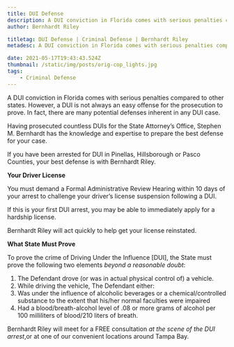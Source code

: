 ```yaml
---
title: DUI Defense
description: A DUI conviction in Florida comes with serious penalties compared to other states.
author: Bernhardt Riley

titletag: DUI Defense | Criminal Defense | Bernhardt Riley
metadesc: A DUI conviction in Florida comes with serious penalties compared to other states.

date: 2021-05-17T19:43:43.524Z
thumbnail: /static/img/posts/orig-cop_lights.jpg
tags:
    - Criminal Defense
---
```


A DUI conviction in Florida comes with serious penalties compared to other states. However, a DUI is not always an easy offense for the prosecution to prove. In fact, there are many potential defenses
inherent in any DUI case.

Having prosecuted countless DUIs for the State Attorney’s Office, Stephen M. Bernhardt has the knowledge and expertise to prepare the best defense for your case.

If you have been arrested for DUI in Pinellas, Hillsborough or Pasco Counties, your best defense is with Bernhardt Riley.

**Your Driver License**

You must demand a Formal Administrative Review Hearing within 10 days of your arrest to challenge your driver’s license suspension following a DUI.

If this is your first DUI arrest, you may be able to immediately apply for a hardship license.

Bernhardt Riley will act quickly to help get your license reinstated.

**What State Must Prove**

To prove the crime of Driving Under the Influence \[DUI], the State must prove the following two elements *beyond a reasonable doubt*:

1. The Defendant drove (or was in actual physical control of) a vehicle.
2. While driving the vehicle, The Defendant either:
3. Was under the influence of alcoholic beverages or a chemical/controlled substance to the extent that his/her normal faculties were impaired
4. Had a blood/breath-alcohol level of .08 or more grams of alcohol per 100 milliliters of blood/210 liters of breath.

Bernhardt Riley will meet for a FREE consultation *at the scene of the DUI arrest*,or at one of our convenient locations around Tampa Bay.
